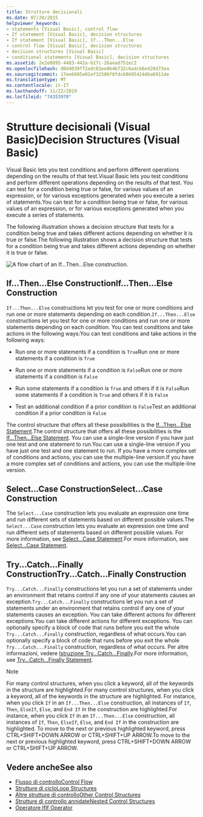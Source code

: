 ```yaml
---
title: Strutture decisionali
ms.date: 07/20/2015
helpviewer_keywords:
- statements [Visual Basic], control flow
- If statement [Visual Basic], decision structures
- If statement [Visual Basic], If...Then...Else
- control flow [Visual Basic], decision structures
- decision structures [Visual Basic]
- conditional statements [Visual Basic], decision structures
ms.assetid: 2e2e0895-4483-442a-b17c-26aead751ec2
ms.openlocfilehash: d0d4039ff2edc61ee8b4b732c6adcb6e420d73ea
ms.sourcegitcommit: 17ee6605e01ef32506f8fdc686954244ba6911de
ms.translationtype: MT
ms.contentlocale: it-IT
ms.lasthandoff: 11/22/2019
ms.locfileid: "74353970"
---
```

# <a name="decision-structures-visual-basic"></a><span data-ttu-id="f5e50-102">Strutture decisionali (Visual Basic)</span><span class="sxs-lookup"><span data-stu-id="f5e50-102">Decision Structures (Visual Basic)</span></span>
<span data-ttu-id="f5e50-103">Visual Basic lets you test conditions and perform different operations depending on the results of that test.</span><span class="sxs-lookup"><span data-stu-id="f5e50-103">Visual Basic lets you test conditions and perform different operations depending on the results of that test.</span></span> <span data-ttu-id="f5e50-104">You can test for a condition being true or false, for various values of an expression, or for various exceptions generated when you execute a series of statements.</span><span class="sxs-lookup"><span data-stu-id="f5e50-104">You can test for a condition being true or false, for various values of an expression, or for various exceptions generated when you execute a series of statements.</span></span>  
  
 <span data-ttu-id="f5e50-105">The following illustration shows a decision structure that tests for a condition being true and takes different actions depending on whether it is true or false.</span><span class="sxs-lookup"><span data-stu-id="f5e50-105">The following illustration shows a decision structure that tests for a condition being true and takes different actions depending on whether it is true or false.</span></span>  
  
 ![A flow chart of an If...Then...Else construction.](./media/decision-structures/if-then-else-construction.gif)  
  
## <a name="ifthenelse-construction"></a><span data-ttu-id="f5e50-107">If...Then...Else Construction</span><span class="sxs-lookup"><span data-stu-id="f5e50-107">If...Then...Else Construction</span></span>  
 <span data-ttu-id="f5e50-108">`If...Then...Else` constructions let you test for one or more conditions and run one or more statements depending on each condition.</span><span class="sxs-lookup"><span data-stu-id="f5e50-108">`If...Then...Else` constructions let you test for one or more conditions and run one or more statements depending on each condition.</span></span> <span data-ttu-id="f5e50-109">You can test conditions and take actions in the following ways:</span><span class="sxs-lookup"><span data-stu-id="f5e50-109">You can test conditions and take actions in the following ways:</span></span>  
  
- <span data-ttu-id="f5e50-110">Run one or more statements if a condition is `True`</span><span class="sxs-lookup"><span data-stu-id="f5e50-110">Run one or more statements if a condition is `True`</span></span>  
  
- <span data-ttu-id="f5e50-111">Run one or more statements if a condition is `False`</span><span class="sxs-lookup"><span data-stu-id="f5e50-111">Run one or more statements if a condition is `False`</span></span>  
  
- <span data-ttu-id="f5e50-112">Run some statements if a condition is `True` and others if it is `False`</span><span class="sxs-lookup"><span data-stu-id="f5e50-112">Run some statements if a condition is `True` and others if it is `False`</span></span>  
  
- <span data-ttu-id="f5e50-113">Test an additional condition if a prior condition is `False`</span><span class="sxs-lookup"><span data-stu-id="f5e50-113">Test an additional condition if a prior condition is `False`</span></span>  
  
 <span data-ttu-id="f5e50-114">The control structure that offers all these possibilities is the [If...Then...Else Statement](../../../../visual-basic/language-reference/statements/if-then-else-statement.md).</span><span class="sxs-lookup"><span data-stu-id="f5e50-114">The control structure that offers all these possibilities is the [If...Then...Else Statement](../../../../visual-basic/language-reference/statements/if-then-else-statement.md).</span></span> <span data-ttu-id="f5e50-115">You can use a single-line version if you have just one test and one statement to run.</span><span class="sxs-lookup"><span data-stu-id="f5e50-115">You can use a single-line version if you have just one test and one statement to run.</span></span> <span data-ttu-id="f5e50-116">If you have a more complex set of conditions and actions, you can use the multiple-line version.</span><span class="sxs-lookup"><span data-stu-id="f5e50-116">If you have a more complex set of conditions and actions, you can use the multiple-line version.</span></span>  
  
## <a name="selectcase-construction"></a><span data-ttu-id="f5e50-117">Select...Case Construction</span><span class="sxs-lookup"><span data-stu-id="f5e50-117">Select...Case Construction</span></span>  
 <span data-ttu-id="f5e50-118">The `Select...Case` construction lets you evaluate an expression one time and run different sets of statements based on different possible values.</span><span class="sxs-lookup"><span data-stu-id="f5e50-118">The `Select...Case` construction lets you evaluate an expression one time and run different sets of statements based on different possible values.</span></span> <span data-ttu-id="f5e50-119">For more information, see [Select...Case Statement](../../../../visual-basic/language-reference/statements/select-case-statement.md).</span><span class="sxs-lookup"><span data-stu-id="f5e50-119">For more information, see [Select...Case Statement](../../../../visual-basic/language-reference/statements/select-case-statement.md).</span></span>  
  
## <a name="trycatchfinally-construction"></a><span data-ttu-id="f5e50-120">Try...Catch...Finally Construction</span><span class="sxs-lookup"><span data-stu-id="f5e50-120">Try...Catch...Finally Construction</span></span>  
 <span data-ttu-id="f5e50-121">`Try...Catch...Finally` constructions let you run a set of statements under an environment that retains control if any one of your statements causes an exception.</span><span class="sxs-lookup"><span data-stu-id="f5e50-121">`Try...Catch...Finally` constructions let you run a set of statements under an environment that retains control if any one of your statements causes an exception.</span></span> <span data-ttu-id="f5e50-122">You can take different actions for different exceptions.</span><span class="sxs-lookup"><span data-stu-id="f5e50-122">You can take different actions for different exceptions.</span></span> <span data-ttu-id="f5e50-123">You can optionally specify a block of code that runs before you exit the whole `Try...Catch...Finally` construction, regardless of what occurs.</span><span class="sxs-lookup"><span data-stu-id="f5e50-123">You can optionally specify a block of code that runs before you exit the whole `Try...Catch...Finally` construction, regardless of what occurs.</span></span> <span data-ttu-id="f5e50-124">Per altre informazioni, vedere [Istruzione Try...Catch...Finally](../../../../visual-basic/language-reference/statements/try-catch-finally-statement.md).</span><span class="sxs-lookup"><span data-stu-id="f5e50-124">For more information, see [Try...Catch...Finally Statement](../../../../visual-basic/language-reference/statements/try-catch-finally-statement.md).</span></span>  
  
> [!NOTE]
> <span data-ttu-id="f5e50-125">For many control structures, when you click a keyword, all of the keywords in the structure are highlighted.</span><span class="sxs-lookup"><span data-stu-id="f5e50-125">For many control structures, when you click a keyword, all of the keywords in the structure are highlighted.</span></span> <span data-ttu-id="f5e50-126">For instance, when you click `If` in an `If...Then...Else` construction, all instances of `If`, `Then`, `ElseIf`, `Else`, and `End If` in the construction are highlighted.</span><span class="sxs-lookup"><span data-stu-id="f5e50-126">For instance, when you click `If` in an `If...Then...Else` construction, all instances of `If`, `Then`, `ElseIf`, `Else`, and `End If` in the construction are highlighted.</span></span> <span data-ttu-id="f5e50-127">To move to the next or previous highlighted keyword, press CTRL+SHIFT+DOWN ARROW or CTRL+SHIFT+UP ARROW.</span><span class="sxs-lookup"><span data-stu-id="f5e50-127">To move to the next or previous highlighted keyword, press CTRL+SHIFT+DOWN ARROW or CTRL+SHIFT+UP ARROW.</span></span>  
  
## <a name="see-also"></a><span data-ttu-id="f5e50-128">Vedere anche</span><span class="sxs-lookup"><span data-stu-id="f5e50-128">See also</span></span>

- [<span data-ttu-id="f5e50-129">Flusso di controllo</span><span class="sxs-lookup"><span data-stu-id="f5e50-129">Control Flow</span></span>](../../../../visual-basic/programming-guide/language-features/control-flow/index.md)
- [<span data-ttu-id="f5e50-130">Strutture di ciclo</span><span class="sxs-lookup"><span data-stu-id="f5e50-130">Loop Structures</span></span>](../../../../visual-basic/programming-guide/language-features/control-flow/loop-structures.md)
- [<span data-ttu-id="f5e50-131">Altre strutture di controllo</span><span class="sxs-lookup"><span data-stu-id="f5e50-131">Other Control Structures</span></span>](../../../../visual-basic/programming-guide/language-features/control-flow/other-control-structures.md)
- [<span data-ttu-id="f5e50-132">Strutture di controllo annidate</span><span class="sxs-lookup"><span data-stu-id="f5e50-132">Nested Control Structures</span></span>](../../../../visual-basic/programming-guide/language-features/control-flow/nested-control-structures.md)
- [<span data-ttu-id="f5e50-133">Operatore If</span><span class="sxs-lookup"><span data-stu-id="f5e50-133">If Operator</span></span>](../../../../visual-basic/language-reference/operators/if-operator.md)
